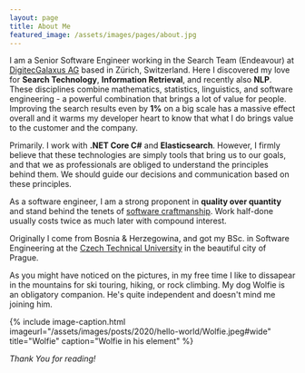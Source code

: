 ```yaml
---
layout: page
title: About Me
featured_image: /assets/images/pages/about.jpg
---
```


I am a Senior Software Engineer working in the Search Team (Endeavour) at [DigitecGalaxus AG](https://www.galaxus.ch/) based in Zürich, Switzerland. Here I discovered my love for **Search Technology**, **Information Retrieval**, and recently also **NLP**. These disciplines combine mathematics, statistics, linguistics, and software engineering - a powerful combination that brings a lot of value for people. Improving the search results even by **1%** on a big scale has a massive effect overall and it warms my developer heart to know that what I do brings value to the customer and the company.

Primarily. I work with **.NET Core C#** and **Elasticsearch**. However, I firmly believe that these technologies are simply tools that bring us to our goals, and that we as professionals are obliged to understand the principles behind them. We should guide our decisions and communication based on these principles. 

As a software engineer, I am a strong proponent in **quality over quantity** and stand behind the tenets of [software craftmanship](https://en.wikipedia.org/wiki/Software_craftsmanship). Work half-done usually costs twice as much later with compound interest. 

Originally I come from Bosnia & Herzegowina, and got my BSc. in Software Engineering at the [Czech Technical University](https://www.cvut.cz/en) in the beautiful city of Prague.

As you might have noticed on the pictures, in my free time I like to dissapear in the mountains for ski touring, hiking, or rock climbing. 
My dog Wolfie is an obligatory companion. He's quite independent and doesn't mind me joining him. 

{% include image-caption.html imageurl="/assets/images/posts/2020/hello-world/Wolfie.jpeg#wide" title="Wolfie" caption="Wolfie in his element" %}

*Thank You for reading!*